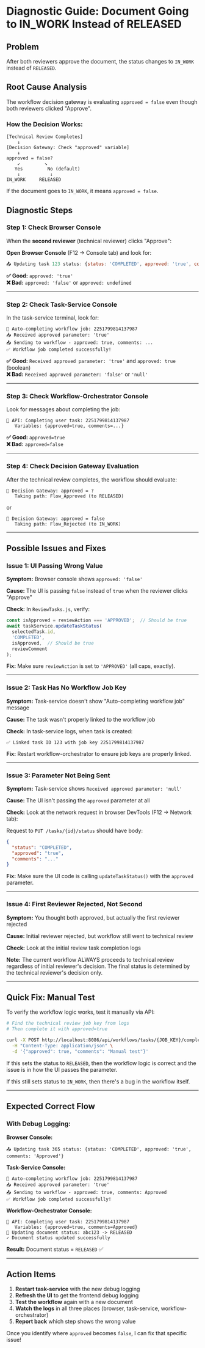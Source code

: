 # Diagnostic Guide: Document Going to IN_WORK Instead of RELEASED

## Problem
After both reviewers approve the document, the status changes to `IN_WORK` instead of `RELEASED`.

## Root Cause Analysis

The workflow decision gateway is evaluating `approved = false` even though both reviewers clicked "Approve".

### How the Decision Works:

```
[Technical Review Completes]
    ↓
[Decision Gateway: Check "approved" variable]
    ↓
approved = false?
    ↙         ↘
   Yes         No (default)
    ↓           ↓
IN_WORK     RELEASED
```

If the document goes to `IN_WORK`, it means `approved = false`.

## Diagnostic Steps

### Step 1: Check Browser Console

When the **second reviewer** (technical reviewer) clicks "Approve":

**Open Browser Console** (F12 → Console tab) and look for:

```javascript
📤 Updating task 123 status: {status: 'COMPLETED', approved: 'true', comments: '...'}
```

**✅ Good:** `approved: 'true'`  
**❌ Bad:** `approved: 'false'` or `approved: undefined`

---

### Step 2: Check Task-Service Console

In the task-service terminal, look for:

```
🔄 Auto-completing workflow job: 2251799814137987
📥 Received approved parameter: 'true'
📤 Sending to workflow - approved: true, comments: ...
✅ Workflow job completed successfully!
```

**✅ Good:** `Received approved parameter: 'true'` and `approved: true` (boolean)  
**❌ Bad:** `Received approved parameter: 'false'` or `'null'`

---

### Step 3: Check Workflow-Orchestrator Console

Look for messages about completing the job:

```
🔵 API: Completing user task: 2251799814137987
   Variables: {approved=true, comments=...}
```

**✅ Good:** `approved=true`  
**❌ Bad:** `approved=false`

---

### Step 4: Check Decision Gateway Evaluation

After the technical review completes, the workflow should evaluate:

```
🔀 Decision Gateway: approved = ?
   Taking path: Flow_Approved (to RELEASED)
```

or

```
🔀 Decision Gateway: approved = false
   Taking path: Flow_Rejected (to IN_WORK)
```

---

## Possible Issues and Fixes

### Issue 1: UI Passing Wrong Value

**Symptom:** Browser console shows `approved: 'false'`

**Cause:** The UI is passing `false` instead of `true` when the reviewer clicks "Approve"

**Check:** In `ReviewTasks.js`, verify:
```javascript
const isApproved = reviewAction === 'APPROVED';  // Should be true
await taskService.updateTaskStatus(
  selectedTask.id,
  'COMPLETED',
  isApproved,  // Should be true
  reviewComment
);
```

**Fix:** Make sure `reviewAction` is set to `'APPROVED'` (all caps, exactly).

---

### Issue 2: Task Has No Workflow Job Key

**Symptom:** Task-service doesn't show "Auto-completing workflow job" message

**Cause:** The task wasn't properly linked to the workflow job

**Check:** In task-service logs, when task is created:
```
✅ Linked task ID 123 with job key 2251799814137987
```

**Fix:** Restart workflow-orchestrator to ensure job keys are properly linked.

---

### Issue 3: Parameter Not Being Sent

**Symptom:** Task-service shows `Received approved parameter: 'null'`

**Cause:** The UI isn't passing the `approved` parameter at all

**Check:** Look at the network request in browser DevTools (F12 → Network tab):

Request to `PUT /tasks/{id}/status` should have body:
```json
{
  "status": "COMPLETED",
  "approved": "true",
  "comments": "..."
}
```

**Fix:** Make sure the UI code is calling `updateTaskStatus()` with the `approved` parameter.

---

### Issue 4: First Reviewer Rejected, Not Second

**Symptom:** You thought both approved, but actually the first reviewer rejected

**Cause:** Initial reviewer rejected, but workflow still went to technical review

**Check:** Look at the initial review task completion logs

**Note:** The current workflow ALWAYS proceeds to technical review regardless of initial reviewer's decision. The final status is determined by the technical reviewer's decision only.

---

## Quick Fix: Manual Test

To verify the workflow logic works, test it manually via API:

```bash
# Find the technical review job key from logs
# Then complete it with approved=true

curl -X POST http://localhost:8086/api/workflows/tasks/{JOB_KEY}/complete \
  -H "Content-Type: application/json" \
  -d '{"approved": true, "comments": "Manual test"}'
```

If this sets the status to `RELEASED`, then the workflow logic is correct and the issue is in how the UI passes the parameter.

If this still sets status to `IN_WORK`, then there's a bug in the workflow itself.

---

## Expected Correct Flow

### With Debug Logging:

**Browser Console:**
```
📤 Updating task 365 status: {status: 'COMPLETED', approved: 'true', comments: 'Approved'}
```

**Task-Service Console:**
```
🔄 Auto-completing workflow job: 2251799814137987
📥 Received approved parameter: 'true'
📤 Sending to workflow - approved: true, comments: Approved
✅ Workflow job completed successfully!
```

**Workflow-Orchestrator Console:**
```
🔵 API: Completing user task: 2251799814137987
   Variables: {approved=true, comments=Approved}
🔄 Updating document status: abc123 -> RELEASED
✓ Document status updated successfully
```

**Result:** Document status = `RELEASED` ✅

---

## Action Items

1. **Restart task-service** with the new debug logging
2. **Refresh the UI** to get the frontend debug logging
3. **Test the workflow** again with a new document
4. **Watch the logs** in all three places (browser, task-service, workflow-orchestrator)
5. **Report back** which step shows the wrong value

Once you identify where `approved` becomes `false`, I can fix that specific issue!




